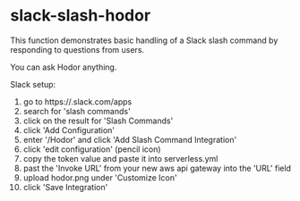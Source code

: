 # slack-slash-hodor

This function demonstrates basic handling of a Slack slash command by responding to questions from users.

You can ask Hodor anything. 

Slack setup:
  1. go to https://<your-slack-team>.slack.com/apps
  2. search for 'slash commands'
  3. click on the result for 'Slash Commands'
  4. click 'Add Configuration'
  5. enter '/Hodor' and click 'Add Slash Command Integration'
  6. click 'edit configuration' (pencil icon)
  7. copy the token value and paste it into serverless.yml
  8. past the 'Invoke URL' from your new aws api gateway into the 'URL' field
  9. upload hodor.png under 'Customize Icon'
  10. click 'Save Integration'

